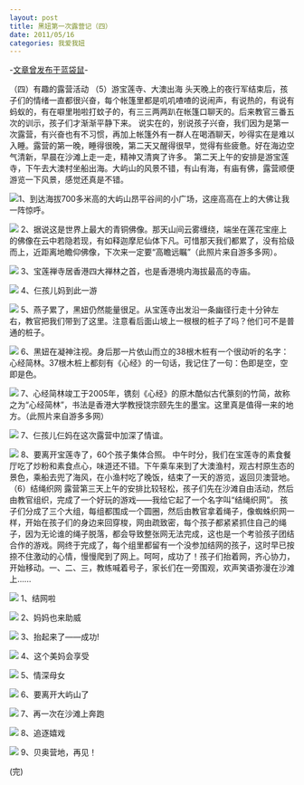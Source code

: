 ```yaml
---
layout: post
title: 黑妞第一次露营记（四）
date: 2011/05/16
categories: 我爱我妞
---
```


-[文章曾发布于蓝袋鼠](http://landaishu.hi2net.com/home/blog_read.asp?id=4175&blogid=98481)-



 （四）有趣的露营活动
（5）游宝莲寺、大澳出海
头天晚上的夜行军结束后，孩子们的情绪一直都很兴奋，每个帐篷里都是叽叽喳喳的说闹声，有说热的，有说有蚂蚁的，有在噼里啪啦打蚊子的，有三三两两趴在帐篷口聊天的。后来教官三番五次的训示，孩子们才渐渐平静下来。
 说实在的，别说孩子兴奋，我们因为是第一次露营，有兴奋也有不习惯，再加上帐篷外有一群人在喝酒聊天，吵得实在是难以入睡。露营的第一晚，睡得很晚，第二天又醒得很早，觉得有些疲惫。好在海边空气清新，早晨在沙滩上走一走，精神又清爽了许多。
 第二天上午的安排是游宝莲寺，下午去大澳村坐船出海。大屿山的风景不错，有山有海，有庙有佛，露营顺便游览一下风景，感觉还真是不错。

![](/heiniuniu_uploads/upload20083/201151712419212.jpg)1、到达海拔700多米高的大屿山昂平谷间的小广场，这座高高在上的大佛让我一阵惊呼。 

![](/heiniuniu_uploads/http://www.yododo.com/files/photo/2009-01-10/011EBF989DE10FC8FF8080811EBDB9CD.jpg)
2、据说这是世界上最大的青铜佛像。那天山间云雾缠绕，端坐在莲花宝座上的佛像在云中若隐若现，有如释迦摩尼仙体下凡。可惜那天我们都累了，没有拾级而上，近距离地瞻仰佛像，下次来一定要“高瞻远瞩”（此照片来自游多多网）。

![](/heiniuniu_uploads/upload20083/20115172114618.jpg)
3、宝莲禅寺居香港四大禅林之首，也是香港境内海拔最高的寺庙。

![](/heiniuniu_uploads/upload20083/20115174515131.jpg)
4、仨孩儿妈到此一游

![](/heiniuniu_uploads/upload20083/201151745337613.jpg)
5、燕子累了，黑妞仍然能量很足。从宝莲寺出发沿一条幽径行走十分钟左右，教官把我们带到了这里。注意看后面山坡上一根根的桩子了吗？他们可不是普通的桩子。

![](/heiniuniu_uploads/upload20083/20115174583521.jpg)
6、黑妞在凝神注视。身后那一片依山而立的38根木桩有一个很动听的名字：心经简林。37根木桩上都刻有《心经》的一句话，我记住了一句：色即是空，空即是色。

![](/heiniuniu_uploads/http://www.yododo.com/files/photo/2010-01-05/0125FD8FE1AA2EC7FF80808125FAF0FA.jpg)
7、心经简林竣工于2005年，镌刻《心经》的原木酷似古代篆刻的竹简，故称之为“心经简林”，书法是香港大学教授饶宗颐先生的墨宝。这里真是值得一来的地方。（此照片来自游多多网）

![](/heiniuniu_uploads/upload20083/20115175734683.jpg)
7、仨孩儿仨妈在这次露营中加深了情谊。

![](/heiniuniu_uploads/upload20083/201151814139856.jpg)
8、要离开宝莲寺了，60个孩子集体合照。
 中午时分，我们在宝莲寺的素食餐厅吃了炒粉和素食点心，味道还不错。下午乘车来到了大澳渔村，观古村原生态的景色，乘船去兜了海风，在小渔村吃了晚饭，结束了一天的游览，返回贝澳营地。
（6）结绳织网
 露营第三天上午的安排比较轻松，孩子们先在沙滩自由活动，然后由教官组织，完成了一个好玩的游戏——我给它起了一个名字叫“结绳织网”。
 孩子们分成了三个大组，每组都围成一个圆圈，然后由教官拿着绳子，像蜘蛛织网一样，开始在孩子们的身边来回穿梭，网由疏致密，每个孩子都紧紧抓住自己的绳子，因为无论谁的绳子脱落，都会导致整张网无法完成，这也是一个考验孩子团结合作的游戏。网终于完成了，每个组里都留有一个没参加结网的孩子，这时早已按捺不住激动的心情，慢慢爬到了网上。呵呵，成功了！孩子们抬着网，齐心协力，开始移动。一、二、三，教练喊着号子，家长们在一旁围观，欢声笑语弥漫在沙滩上...... 

![](/heiniuniu_uploads/upload20083/20115182445768.jpg)
1、结网啦

![](/heiniuniu_uploads/upload20083/201151824457754.jpg)
2、妈妈也来助威 

![](/heiniuniu_uploads/upload20083/201151824551297.jpg)
3、抬起来了——成功!

![](/heiniuniu_uploads/upload20083/20115182504847.jpg)
4、这个美妈会享受

![](/heiniuniu_uploads/upload20083/201151882153657.jpg)
5、情深母女

![](/heiniuniu_uploads/upload20083/20115183536872.jpg)
6、要离开大屿山了

![](/heiniuniu_uploads/upload20083/20115183650926.jpg)
7、再一次在沙滩上奔跑

![](/heiniuniu_uploads/upload20083/20115183745332.jpg)
8、追逐嬉戏

![](/heiniuniu_uploads/upload20083/201151883510830.jpg)
9、贝奥营地，再见！

(完)
